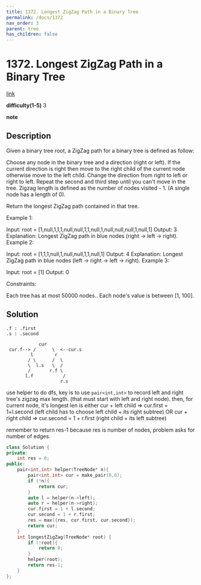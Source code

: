 ```yaml
---
title: 1372. Longest ZigZag Path in a Binary Tree
permalink: /docs/1372
nav_order: 3
parent: tree
has_children: false
---
```

# 1372. Longest ZigZag Path in a Binary Tree
[link](https://leetcode.com/problems/longest-zigzag-path-in-a-binary-tree/)

**difficulty(1-5)**
3

**note**

## Description
Given a binary tree root, a ZigZag path for a binary tree is defined as follow:

Choose any node in the binary tree and a direction (right or left).
If the current direction is right then move to the right child of the current node otherwise move to the left child.
Change the direction from right to left or right to left.
Repeat the second and third step until you can't move in the tree.
Zigzag length is defined as the number of nodes visited - 1. (A single node has a length of 0).

Return the longest ZigZag path contained in that tree.

 

Example 1:



Input: root = [1,null,1,1,1,null,null,1,1,null,1,null,null,null,1,null,1]
Output: 3
Explanation: Longest ZigZag path in blue nodes (right -> left -> right).
Example 2:



Input: root = [1,1,1,null,1,null,null,1,1,null,1]
Output: 4
Explanation: Longest ZigZag path in blue nodes (left -> right -> left -> right).
Example 3:

Input: root = [1]
Output: 0
 

Constraints:

Each tree has at most 50000 nodes..
Each node's value is between [1, 100].

## Solution
```
.f : .first
.s : .second

            cur 
 cur.f--> /      \  <--cur.s
         l        r
        / \      /  \ 
        \  l.s   \  /
        /       r.f \
       l.f           /
                    r.s

```
use helper to do dfs, key is to use `pair<int,int>` to record left and right tree's zigzag max length. (that must start with left and right node).
then, for current node, it's longest len is either 
 cur + left child => cur.first = 1+l.second (left child has to choose left child + its right subtree)
 OR
 cur + right child => cur.second = 1 + r.first (right child + its left subtree)


remember to return res-1 because res is number of nodes, problem asks for number of edges. 

```c++
class Solution {
private:
    int res = 0;
public:
    pair<int,int> helper(TreeNode* n){
        pair<int,int> cur = make_pair(0,0);
        if (!n){
            return cur;
        }
        auto l = helper(n->left);
        auto r = helper(n->right);
        cur.first = 1 + l.second;
        cur.second = 1 + r.first;
        res = max({res, cur.first, cur.second});
        return cur;
    }
    int longestZigZag(TreeNode* root) {
        if (!root){
            return 0;
        }
        helper(root);
        return res-1;
    }
};
```